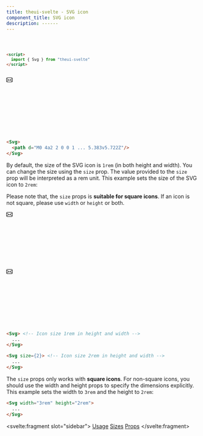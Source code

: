 ```yaml
---
title: theui-svelte - SVG icon
component_title: SVG icon
description: ------
---
```


<script lang="ts">
  import type { PageData } from "./$types";
  import DocContainer from "$lib/ui/doc/Container.svelte";
  import Head from "$lib/ui/doc/Head.svelte";
  import Block from "$lib/ui/doc/Block.svelte";
  import Code from "$lib/ui/doc/Code.svelte";
  import DataTable from "$lib/ui/doc/DataTable.svelte";
  import Example from "$lib/ui/doc/Example.svelte";
  import { Svg, Alert } from "theui-svelte";
  import { processID } from "$lib";

  export let data: PageData;
</script>

<DocContainer>
  <Head title="Svg Icon" text="The Svg component allows you to easily add SVG icons to your project. It acts as a wrapper for SVG elements and can replace the standard svg tag. You can include any path or other SVG elements within it." />
  <Block title="Setup">
<Code title="Import">

```html
<script>
  import { Svg } from "theui-svelte"
</script>
```
</Code>
  </Block>

  <Block title="Usage">
    <Example>
      <svelte:fragment slot="example">
        <div class="flex justify-center text-green-500">
          <Svg>
            <path d="M0 4a2 2 0 0 1 2-2h12a2 2 0 0 1 2 2v8a2 2 0 0 1-2 2H2a2 2 0 0 1-2-2V4Zm2-1a1 1 0 0 0-1 1v.217l7 4.2 7-4.2V4a1 1 0 0 0-1-1H2Zm13 2.383-4.708 2.825L15 11.105V5.383Zm-.034 6.876-5.64-3.471L8 9.583l-1.326-.795-5.64 3.47A1 1 0 0 0 2 13h12a1 1 0 0 0 .966-.741ZM1 11.105l4.708-2.897L1 5.383v5.722Z"/>
          </Svg>
        </div>
      </svelte:fragment>

<div slot="code">

```html
<Svg>
  <path d="M0 4a2 2 0 0 1 ... 5.383v5.722Z"/>
</Svg>
```
</div>
    </Example>
  </Block>



  <Block title="Sizes">
    <p class="not-prose mb-4">By default, the size of the SVG icon is <code>1rem</code> (in both height and width). You can change the size using the <code>size</code> prop. The value provided to the <code>size</code> prop will be interpreted as a rem unit. This example sets the size of the SVG icon to <code>2rem</code>:</p>
    <div class="not-prose">
      <Alert type="info" theme="light" variant="borderStart" icon={false} round = 'none' dismissible={false}>
        <p>Please note that, the <code>size</code> props is <b>suitable for square icons</b>. If an icon is not square, please use <code>width</code> or <code>height</code> or both.</p>
      </Alert>
    </div>
    <Example>
      <svelte:fragment slot="example">
        <div class="flex items-center justify-center gap-4">
          <Svg>
            <path d="M0 4a2 2 0 0 1 2-2h12a2 2 0 0 1 2 2v8a2 2 0 0 1-2 2H2a2 2 0 0 1-2-2V4Zm2-1a1 1 0 0 0-1 1v.217l7 4.2 7-4.2V4a1 1 0 0 0-1-1H2Zm13 2.383-4.708 2.825L15 11.105V5.383Zm-.034 6.876-5.64-3.471L8 9.583l-1.326-.795-5.64 3.47A1 1 0 0 0 2 13h12a1 1 0 0 0 .966-.741ZM1 11.105l4.708-2.897L1 5.383v5.722Z"/>
          </Svg>
          <Svg size={2}>
            <path d="M0 4a2 2 0 0 1 2-2h12a2 2 0 0 1 2 2v8a2 2 0 0 1-2 2H2a2 2 0 0 1-2-2V4Zm2-1a1 1 0 0 0-1 1v.217l7 4.2 7-4.2V4a1 1 0 0 0-1-1H2Zm13 2.383-4.708 2.825L15 11.105V5.383Zm-.034 6.876-5.64-3.471L8 9.583l-1.326-.795-5.64 3.47A1 1 0 0 0 2 13h12a1 1 0 0 0 .966-.741ZM1 11.105l4.708-2.897L1 5.383v5.722Z"/>
          </Svg>
        </div>
      </svelte:fragment>
<div slot="code">

```html
<Svg> <!-- Icon size 1rem in height and width -->
  ...
</Svg>

<Svg size={2}> <!-- Icon size 2rem in height and width -->
  ...
</Svg>
```
</div>
    </Example>
    <Example title="Non-Square Icons">
    <p class="not-prose mb-4">The <code>size</code> props only works with <b>square icons</b>. For non-square icons, you should use the width and height props to specify the dimensions explicitly. This example sets the width to <code>3rem</code> and the height to <code>2rem</code>:</p>
<div slot="code">

```html
<Svg width="3rem" height="2rem">
  ...
</Svg>
```
</div>
    </Example>
  </Block>

  <Block title="Props">
    <DataTable data={data.component.props} title="AccordionItem Props" mb=8 hideText={true} />
    <DataTable data={data.component.dynamicProps} type="slots" title="AccordionItem Dynamic Props" hideText={true} />
  </Block>

  <svelte:fragment slot="sidebar">
    <a href="#usage">Usage</a>
    <a href="#sizes">Sizes</a>
    <a href="#props">Props</a>
  </svelte:fragment>

</DocContainer>